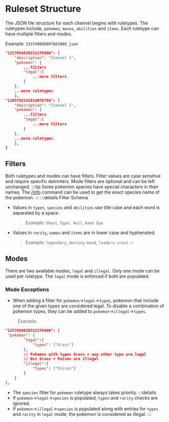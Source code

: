 # Ruleset Structure

The JSON file structure for each channel begins with ruletypes. The ruletypes include, `pokemon`, `moves`, `abilities` and `items`. Each ruletype can have multiple filters and modes.

Example: `333749099897683980.json`
```json
"1257054038332276860": {
    "description": "Channel 1",
    "pokemon": {
        ...filters
        "legal":{
            ...more filters
        }
    },
    ...more ruletypes
    },
"1209782242814070784": {
    "description": "Channel 2",
    "pokemon": {
        ...filters
        "legal":{
            ...more filters
        }
    },
    ...more ruletypes
    },
}
```

## Filters

Both ruletypes and modes can have filters. Filter values are case sensitive and require specific delimiters. Mode filters are optional and can be left unchanged.
:::tip
Some pokemon species have special characters in their names. The [/info](../commands/info.html) command can be used to get the exact species name of the pokemon.
:::
:::details Filter Schema
- Values in `types`, `species` and `abilities` use title case and each word is separated by a space.
  > Example: `Ghost`, `Type: Null`, `Keen Eye`
- Values in `rarity`, `names` and `items` are in lower case and hyphenated.
  > Example: `legendary`, `destiny-bond`, `leaders-crest`
:::

## Modes

There are two available modes, `legal` and `illegal`. Only one mode can be used per ruletype. The `legal` mode is enforced if both are populated.

### Mode Exceptions
- When adding a filter for `pokemon`->`legal`->`types`, pokemon that include one of the given types are considered legal. To disable a combination of pokemon types, they can be added to `pokemon`->`illegal`->`types`.
> Example:
 ```json
 "1257054038332276860": {
  "pokemon": {
         "legal":{
             "types": ["Grass"]
         },
         // Pokemon with types Grass + any other type are legal
         // But Grass + Poison are illegal
         "illegal":{
             "types": ["Poison"]
         }
     }
 },
 ```
- The `species` filter for `pokemon` ruletype always takes priority.
:::details
- If `pokemon`->`legal`->`species` is populated, `types` and `rarity` checks are ignored.
- If `pokemon`->`illegal`->`species` is populated along with entries for `types` and `rarity` in `legal` mode, the pokemon is considered as illegal.
:::
